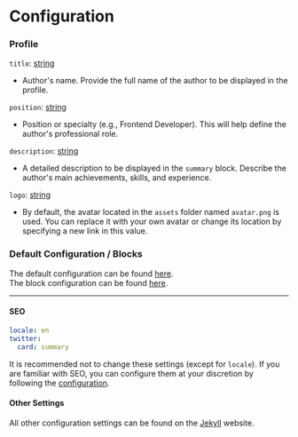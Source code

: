 # Configuration

### Profile

`title`: [string](https://shopify.github.io/liquid/basics/types/#string)

* Author's name. Provide the full name of the author to be displayed in the profile.

`position`: [string](https://shopify.github.io/liquid/basics/types/#string)

* Position or specialty (e.g., Frontend Developer). This will help define the author's professional role.

`description`: [string](https://shopify.github.io/liquid/basics/types/#string)

* A detailed description to be displayed in the `summary` block. Describe the author's main achievements, skills, and experience.

`logo`: [string](https://shopify.github.io/liquid/basics/types/#string)

* By default, the avatar located in the `assets` folder named `avatar.png` is used. You can replace it with your own avatar or change its location by specifying a new link in this value.

### Default Configuration / Blocks

The default configuration can be found [here](default-configuration.md).\
The block configuration can be found [here](<README (1).md>).

***

#### **SEO**

```yml
locale: en
twitter:
  card: summary
```

It is recommended not to change these settings (except for `locale`). If you are familiar with SEO, you can configure them at your discretion by following the [configuration](https://github.com/jekyll/jekyll-seo-tag).

#### **Other Settings**

All other configuration settings can be found on the [Jekyll](https://jekyllrb.com/docs/configuration/) website.
